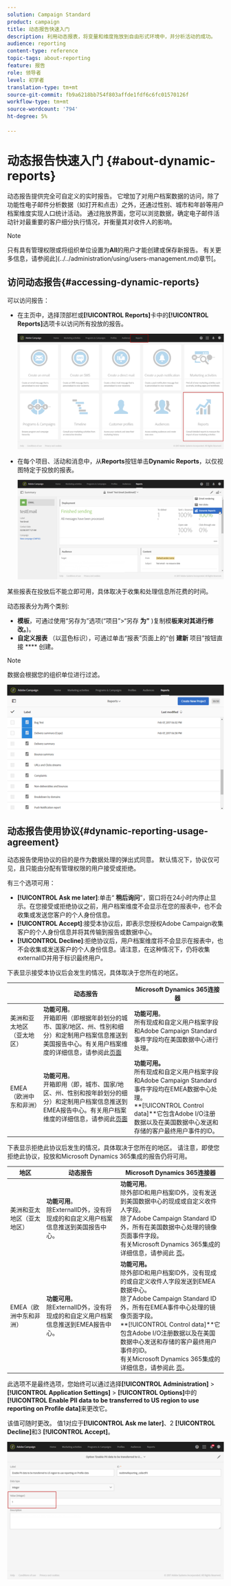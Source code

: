 ```yaml
---
solution: Campaign Standard
product: campaign
title: 动态报告快速入门
description: 利用动态报表，将变量和维度拖放到自由形式环境中，并分析活动的成功。
audience: reporting
content-type: reference
topic-tags: about-reporting
feature: 报告
role: 领导者
level: 初学者
translation-type: tm+mt
source-git-commit: fb9a6218bb754f803affde1fdf6c6fc01570126f
workflow-type: tm+mt
source-wordcount: '794'
ht-degree: 5%

---
```



# 动态报告快速入门 {#about-dynamic-reports}

动态报告提供完全可自定义的实时报告。 它增加了对用户档案数据的访问，除了功能性电子邮件分析数据（如打开和点击）之外，还通过性别、城市和年龄等用户档案维度实现人口统计活动。 通过拖放界面，您可以浏览数据，确定电子邮件活动针对最重要的客户细分执行情况，并衡量其对收件人的影响。

>[!NOTE]
>
>只有具有管理权限或将组织单位设置为&#x200B;**All**&#x200B;的用户才能创建或保存新报告。 有关更多信息，请参阅此](../../administration/using/users-management.md)章节[。

## 访问动态报告{#accessing-dynamic-reports}

可以访问报告：

* 在主页中，选择顶部栏或&#x200B;**[!UICONTROL Reports]**&#x200B;卡中的&#x200B;**[!UICONTROL Reports]**&#x200B;选项卡以访问所有投放的报告。

   ![](assets/campaign_reports_access.png)

* 在每个项目、活动和消息中，从&#x200B;**Reports**&#x200B;按钮单击&#x200B;**Dynamic Reports**，以仅视图特定于投放的报表。

   ![](assets/campaign_reports_description.png)

某些报表在投放后不能立即可用，具体取决于收集和处理信息所花费的时间。

动态报表分为两个类别:

* **模板**，可通过使用“另存为”选项(“项目”>“另存 **为”** )复制模&#x200B;**板来对其进行修改。**)。
* **自定义报表** （以蓝色标识），可通过单击“报表”页面上的“创 **建新** 项目”按钮直接 **** 创建。

>[!NOTE]
>
>数据会根据您的组织单位进行过滤。

![](assets/dynamic_report_overview.png)

## 动态报告使用协议{#dynamic-reporting-usage-agreement}

动态报告使用协议的目的是作为数据处理的弹出式同意。 默认情况下，协议仅可见，且只能由分配有管理权限的用户接受或拒绝。

有三个选项可用：

* **[!UICONTROL Ask me later]**:单击“ **稍后询问**”，窗口将在24小时内停止显示。在您接受或拒绝协议之前，用户档案维度不会显示在您的报表中，也不会收集或发送您客户的个人身份信息。
* **[!UICONTROL Accept]**:接受本协议后，即表示您授权Adobe Campaign收集客户的个人身份信息并将其传输到报告或数据中心。
* **[!UICONTROL Decline]**:拒绝协议后，用户档案维度将不会显示在报表中，也不会收集或发送客户的个人身份信息。请注意，在这种情况下，仍将收集externalID并用于标识最终用户。

下表显示接受本协议后会发生的情况，具体取决于您所在的地区。

|  | 动态报告 | Microsoft Dynamics 365连接器 |
|---|---|---|
| 美洲和亚太地区（亚太地区） | **功能可用**。<br>开箱即用（即根据年龄划分的城市、国家/地区、州、性别和细分）和定制用户档案信息推送到美国报告中心。有关用户档案维度的详细信息，请参阅此[页面](../../reporting/using/list-of-components-.md) | **功能可用**。<br>所有现成和自定义用户档案字段和Adobe Campaign Standard事件字段均在美国数据中心进行处理。 |
| EMEA（欧洲中东和非洲） | **功能可用**。<br>开箱即用（即，城市、国家/地区、州、性别和按年龄划分的细分）和定制用户档案信息推送到EMEA报告中心。有关用户档案维度的详细信息，请参阅此[页面](../../reporting/using/list-of-components-.md) | **功能可用。** <br>所有现成和自定义用户档案字段和Adobe Campaign Standard事件字段均在EMEA数据中心处理。<br>**[!UICONTROL Control data]**它包含Adobe I/O注册数据以及在美国数据中心发送和存储的客户最终用户事件的ID。 |

下表显示拒绝此协议后发生的情况，具体取决于您所在的地区。 请注意，即使您拒绝此协议，投放和Microsoft Dynamics 365集成的报告仍将可用。

| 地区 | 动态报告 | Microsoft Dynamics 365连接器 |
|---|---|---|
| 美洲和亚太地区（亚太地区） | **功能可用**。<br> 除ExternalID外，没有将现成的和自定义用户档案信息推送到美国报告中心。 | **功能可用**。<br>除外部ID和用户档案ID外，没有发送到美国数据中心的现成或自定义收件人字段。<br>除了Adobe Campaign Standard ID外，所有在美国数据中心处理的镜像页面事件字段。<br>有关Microsoft Dynamics 365集成的详细信息，请参阅此 [页](../../integrating/using/d365-acs-get-started.md)。 |
| EMEA（欧洲中东和非洲） | **功能可用**。<br>除ExternalID外，没有将现成的和自定义用户档案信息推送到EMEA报告中心。 | **功能可用。** <br>除外部ID和用户档案ID外，没有现成的或自定义收件人字段发送到EMEA数据中心。<br>除了Adobe Campaign Standard ID外，所有在EMEA事件中心处理的镜像页面字段。<br>**[!UICONTROL Control data]**它包含Adobe I/O注册数据以及在美国数据中心发送和存储的客户最终用户事件的ID。<br>有关Microsoft Dynamics 365集成的详细信息，请参阅此 [页](../../integrating/using/d365-acs-get-started.md)。 |

此选项不是最终选项，您始终可以通过选择&#x200B;**[!UICONTROL Administration]** > **[!UICONTROL Application Settings]** > **[!UICONTROL Options]**&#x200B;中的&#x200B;**[!UICONTROL Enable PII data to be transferred to US region to use reporting on Profile data]**&#x200B;来更改它。

该值可随时更改。 值1对应于&#x200B;**[!UICONTROL Ask me later]**、2 **[!UICONTROL Decline]**&#x200B;和3 **[!UICONTROL Accept]**。

![](assets/pii_window_2.png)
